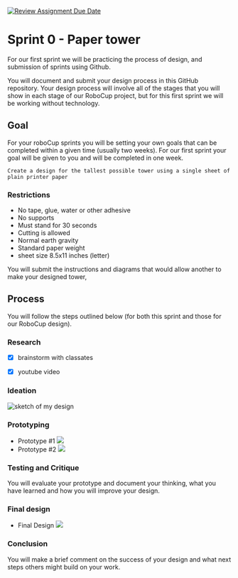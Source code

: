 [![Review Assignment Due Date](https://classroom.github.com/assets/deadline-readme-button-24ddc0f5d75046c5622901739e7c5dd533143b0c8e959d652212380cedb1ea36.svg)](https://classroom.github.com/a/E_4KgoHI)
# Sprint 0 - Paper tower

For our first sprint we will be practicing the process of design, and submission of sprints using Github.

You will document and submit your design process in this GitHub repository. Your design process will involve all of the stages that you will show in each stage of our RoboCup project, but for this first sprint we will be working without technology.

## Goal

For your roboCup sprints you will be setting your own goals that can be completed within a given time (usually two weeks). For our first sprint your goal will be given to you and will be completed in one week.

`Create a design for the tallest possible tower using a single sheet of plain printer paper`

### Restrictions

- No tape, glue, water or other adhesive
- No supports
- Must stand for 30 seconds
- Cutting is allowed
- Normal earth gravity
- Standard paper weight
- sheet size 8.5x11 inches (letter)

You will submit the instructions and diagrams that would allow another to make your designed tower, 

## Process

You will follow the steps outlined below (for both this sprint and those for our RoboCup design).

### Research

- [x] brainstorm with classates
- [x] youtube video
    

### Ideation

![sketch of my design](https://github.com/StAndrewsCollege/2324-tej3m-5-e-0-sprint0-AndyWang2025/assets/156111740/c2179a0b-040b-4b75-bd05-4a8612614363)


### Prototyping
- Prototype #1
![](https://github.com/StAndrewsCollege/2324-tej3m-5-e-0-sprint0-AndyWang2025/assets/156111740/d5140eae-b017-4d40-907b-385f6ee097bc)
- Prototype #2
![](https://github.com/StAndrewsCollege/2324-tej3m-5-e-0-sprint0-AndyWang2025/assets/156111740/d0c53aab-48cb-4b2d-aa6e-67341cf685c8)


### Testing and Critique

You will evaluate your prototype and document your thinking, what you have learned and how you will improve your design.

### Final design

- Final Design
![](https://github.com/StAndrewsCollege/2324-tej3m-5-e-0-sprint0-AndyWang2025/assets/156111740/07f9c04e-c430-448a-8e86-27e31f96f525)


### Conclusion

You will make a brief comment on the success of your design and what next steps others might build on your work.
